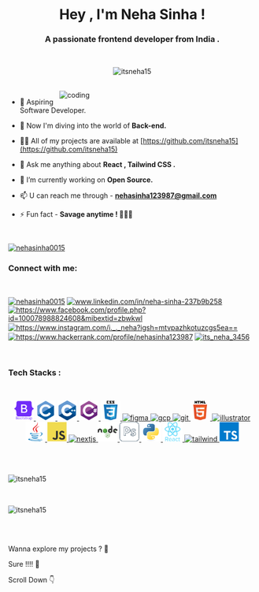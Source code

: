 
<h1 align="center">Hey , I'm Neha Sinha !</h1>
<h3 align="center">A passionate frontend developer from India .</h3><br>

<p align="center"> <img src="https://komarev.com/ghpvc/?username=itsneha15&label=Profile%20views&color=0e75b6&style=flat" alt="itsneha15" /> </p><br>

<img align="right" alt="coding" width="400" src="https://media.giphy.com/media/L1R1tvI9svkIWwpVYr/giphy.gif">

- 🎯 Aspiring Software Developer.

- 🌱 Now I'm diving into the world of **Back-end.**

- 👨‍💻 All of my projects are available at [https://github.com/itsneha15](https://github.com/itsneha15)

- 💬 Ask me anything about **React , Tailwind CSS .**
- 🔭 I’m currently working on **Open Source.**

- 📫 U can reach me through - **nehasinha123987@gmail.com**

- ⚡ Fun fact - **Savage anytime ! 🧑🏻‍💻**

<br>


<p align="left"> <a href="https://twitter.com/nehasinha0015" target="blank"><img src="https://img.shields.io/twitter/follow/nehasinha0015?logo=twitter&style=for-the-badge" alt="nehasinha0015" /></a> </p>

<h3 align="left">Connect with me:</h3><br>
<p align="left">
<a href="https://twitter.com/nehasinha0015" target="blank"><img align="center" src="https://raw.githubusercontent.com/rahuldkjain/github-profile-readme-generator/master/src/images/icons/Social/twitter.svg" alt="nehasinha0015" height="30" width="40" /></a>
<a href="https://linkedin.com/in/www.linkedin.com/in/neha-sinha-237b9b258" target="blank"><img align="center" src="https://raw.githubusercontent.com/rahuldkjain/github-profile-readme-generator/master/src/images/icons/Social/linked-in-alt.svg" alt="www.linkedin.com/in/neha-sinha-237b9b258" height="30" width="40" /></a>
<a href="https://fb.com/https://www.facebook.com/profile.php?id=100078988824608&mibextid=zbwkwl" target="blank"><img align="center" src="https://raw.githubusercontent.com/rahuldkjain/github-profile-readme-generator/master/src/images/icons/Social/facebook.svg" alt="https://www.facebook.com/profile.php?id=100078988824608&mibextid=zbwkwl" height="30" width="40" /></a>
<a href="https://instagram.com/https://www.instagram.com/i._._neha?igsh=mtvpazhkotuzcgs5ea==" target="blank"><img align="center" src="https://raw.githubusercontent.com/rahuldkjain/github-profile-readme-generator/master/src/images/icons/Social/instagram.svg" alt="https://www.instagram.com/i._._neha?igsh=mtvpazhkotuzcgs5ea==" height="30" width="40" /></a>
<a href="https://www.hackerrank.com/https://www.hackerrank.com/profile/nehasinha123987" target="blank"><img align="center" src="https://raw.githubusercontent.com/rahuldkjain/github-profile-readme-generator/master/src/images/icons/Social/hackerrank.svg" alt="https://www.hackerrank.com/profile/nehasinha123987" height="30" width="40" /></a>
<a href="https://discord.gg/its_neha_3456" target="blank"><img align="center" src="https://raw.githubusercontent.com/rahuldkjain/github-profile-readme-generator/master/src/images/icons/Social/discord.svg" alt="its_neha_3456" height="30" width="40" /></a>
</p>
<br>
<h3 align="left" >Tech Stacks :</h3><br>
<p align="center" margin-left="45px"> <a href="https://getbootstrap.com" target="_blank" rel="noreferrer"> <img src="https://raw.githubusercontent.com/devicons/devicon/master/icons/bootstrap/bootstrap-plain-wordmark.svg" alt="bootstrap" width="40" height="40"/> </a> <a href="https://www.cprogramming.com/" target="_blank" rel="noreferrer"> <img src="https://raw.githubusercontent.com/devicons/devicon/master/icons/c/c-original.svg" alt="c" width="40" height="40"/> </a> <a href="https://www.w3schools.com/cpp/" target="_blank" rel="noreferrer"> <img src="https://raw.githubusercontent.com/devicons/devicon/master/icons/cplusplus/cplusplus-original.svg" alt="cplusplus" width="40" height="40"/> </a> <a href="https://www.w3schools.com/cs/" target="_blank" rel="noreferrer"> <img src="https://raw.githubusercontent.com/devicons/devicon/master/icons/csharp/csharp-original.svg" alt="csharp" width="40" height="40"/> </a> <a href="https://www.w3schools.com/css/" target="_blank" rel="noreferrer"> <img src="https://raw.githubusercontent.com/devicons/devicon/master/icons/css3/css3-original-wordmark.svg" alt="css3" width="40" height="40"/> </a>  <a href="https://www.figma.com/" target="_blank" rel="noreferrer"> <img src="https://www.vectorlogo.zone/logos/figma/figma-icon.svg" alt="figma" width="40" height="40"/> </a>  <a href="https://cloud.google.com" target="_blank" rel="noreferrer"> <img src="https://www.vectorlogo.zone/logos/google_cloud/google_cloud-icon.svg" alt="gcp" width="40" height="40"/> </a> <a href="https://git-scm.com/" target="_blank" rel="noreferrer"> <img src="https://www.vectorlogo.zone/logos/git-scm/git-scm-icon.svg" alt="git" width="40" height="40"/> </a> <a href="https://www.w3.org/html/" target="_blank" rel="noreferrer"> <img src="https://raw.githubusercontent.com/devicons/devicon/master/icons/html5/html5-original-wordmark.svg" alt="html5" width="40" height="40"/> </a> <a href="https://www.adobe.com/in/products/illustrator.html" target="_blank" rel="noreferrer"> <img src="https://www.vectorlogo.zone/logos/adobe_illustrator/adobe_illustrator-icon.svg" alt="illustrator" width="40" height="40"/> </a> <a href="https://www.java.com" target="_blank" rel="noreferrer"> <img src="https://raw.githubusercontent.com/devicons/devicon/master/icons/java/java-original.svg" alt="java" width="40" height="40"/> </a> <a href="https://developer.mozilla.org/en-US/docs/Web/JavaScript" target="_blank" rel="noreferrer"> <img src="https://raw.githubusercontent.com/devicons/devicon/master/icons/javascript/javascript-original.svg" alt="javascript" width="40" height="40"/> </a>  <a href="https://nextjs.org/" target="_blank" rel="noreferrer"> <img src="https://cdn.worldvectorlogo.com/logos/nextjs-2.svg" alt="nextjs" width="40" height="40"/> </a> <a href="https://nodejs.org" target="_blank" rel="noreferrer"> <img src="https://raw.githubusercontent.com/devicons/devicon/master/icons/nodejs/nodejs-original-wordmark.svg" alt="nodejs" width="40" height="40"/> </a> <a href="https://www.photoshop.com/en" target="_blank" rel="noreferrer"> <img src="https://raw.githubusercontent.com/devicons/devicon/master/icons/photoshop/photoshop-line.svg" alt="photoshop" width="40" height="40"/> </a> <a href="https://www.python.org" target="_blank" rel="noreferrer"> <img src="https://raw.githubusercontent.com/devicons/devicon/master/icons/python/python-original.svg" alt="python" width="40" height="40"/> </a> <a href="https://reactjs.org/" target="_blank" rel="noreferrer"> <img src="https://raw.githubusercontent.com/devicons/devicon/master/icons/react/react-original-wordmark.svg" alt="react" width="40" height="40"/> </a>  <a href="https://tailwindcss.com/" target="_blank" rel="noreferrer"> <img src="https://www.vectorlogo.zone/logos/tailwindcss/tailwindcss-icon.svg" alt="tailwind" width="40" height="40"/> </a> <a href="https://www.typescriptlang.org/" target="_blank" rel="noreferrer"> <img src="https://raw.githubusercontent.com/devicons/devicon/master/icons/typescript/typescript-original.svg" alt="typescript" width="40" height="40"/> </a>  </p><br><br>

<p><img align="center" src="https://github-readme-stats.vercel.app/api/top-langs?username=itsneha15&show_icons=true&locale=en&layout=compact" alt="itsneha15" /></p>

<br>

<p><img align="center" src="https://github-readme-streak-stats.herokuapp.com/?user=itsneha15&" alt="itsneha15" /></p>
<br><br>
<p>Wanna explore my projects ? 👀</p>
<p>Sure !!!! 🚀 </p>
<p> Scroll Down 👇 </p>
